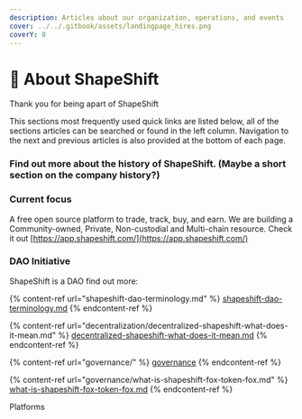 ```yaml
---
description: Articles about our organization, operations, and events
cover: ../../.gitbook/assets/landingpage_hires.png
coverY: 0
---
```


# 🦊 About ShapeShift

Thank you for being apart of ShapeShift

This sections most frequently used quick links are listed below, all of the sections articles can be searched or found in the left column. Navigation to the next and previous articles is also provided at the bottom of each page.

### Find out more about the history of ShapeShift. (Maybe a short section on the company history?)

### Current focus

A free open source platform to trade, track, buy, and earn. We are building a Community-owned, Private, Non-custodial and Multi-chain resource. Check it out [https://app.shapeshift.com/](https://app.shapeshift.com/)

### DAO Initiative

ShapeShift is a DAO find out more:

{% content-ref url="shapeshift-dao-terminology.md" %}
[shapeshift-dao-terminology.md](shapeshift-dao-terminology.md)
{% endcontent-ref %}

{% content-ref url="decentralization/decentralized-shapeshift-what-does-it-mean.md" %}
[decentralized-shapeshift-what-does-it-mean.md](decentralization/decentralized-shapeshift-what-does-it-mean.md)
{% endcontent-ref %}

{% content-ref url="governance/" %}
[governance](governance/)
{% endcontent-ref %}

{% content-ref url="governance/what-is-shapeshift-fox-token-fox.md" %}
[what-is-shapeshift-fox-token-fox.md](governance/what-is-shapeshift-fox-token-fox.md)
{% endcontent-ref %}



Platforms
